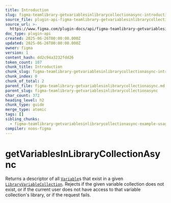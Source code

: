 ```yaml
---
title: Introduction
slug: figma-teamlibrary-getvariablesinlibrarycollectionasync-introduction
source_file: plugin-api-figma-teamlibrary-getvariablesinlibrarycollectionasync.html
source_url: >-
  https://www.figma.com/plugin-docs/api/figma-teamlibrary-getvariablesinlibrarycollectionasync/
doc_type: plugin-api
created: 2025-06-26T00:00:00.000Z
updated: 2025-06-26T00:00:00.000Z
owner: figma
version: 1
content_hash: dd2c94a3232fdd26
token_count: 107
chunk_title: Introduction
chunk_slug: figma-teamlibrary-getvariablesinlibrarycollectionasync-introduction
chunk_index: 0
chunk_of_total: 2
parent_file: figma-teamlibrary-getvariablesinlibrarycollectionasync.md
parent_slug: figma-teamlibrary-getvariablesinlibrarycollectionasync
char_count: 372
heading_level: h2
chunk_type: guide
merge_type: atomic
tags: []
sibling_chunks:
  - figma-teamlibrary-getvariablesinlibrarycollectionasync-example-usage
compiler: noos-figma
---
```


# getVariablesInLibraryCollectionAsync

Returns a descriptor of all [`Variable`](/plugin-docs/api/Variable/)s that exist in a given [`LibraryVariableCollection`](/plugin-docs/api/LibraryVariableCollection/).
Rejects if the given variable collection does not exist, or if the current user
does not have access to that variable collection's library, or if the request fails.
